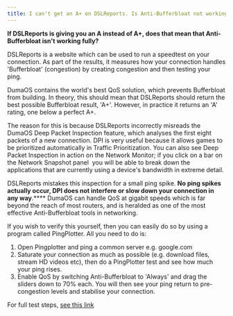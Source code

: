 ```yaml
---
title: I can't get an A+ on DSLReports. Is Anti-Bufferbloat not working?
---
```


**If DSLReports is giving you an A instead of A+, does that mean that Anti-Bufferbloat isn't working fully?** 

DSLReports
 is a website which can be used to run a speedtest on your connection. 
As part of the results, it measures how your connection handles 
'Bufferbloat' (congestion) by creating congestion and then testing your 
ping.

DumaOS contains the world's best QoS 
solution, which prevents Bufferbloat from building. In theory, this 
should mean that DSLReports should return the best possible Bufferbloat 
result, 'A+'. However, in practice it returns an 'A' rating, one below a
 perfect A+.

The reason for this is because 
DSLReports incorrectly misreads the DumaOS Deep Packet Inspection 
feature, which analyses the first eight packets of a new connection. DPI
 is very useful because it allows games to be prioritized automatically 
in Traffic Prioritization. You can also see Deep Packet Inspection in 
action on the Network Monitor; if you click on a bar on the Network 
Snapshot panel  you will be able to break down the applications that are
 currently using a device's bandwidth in extreme detail.

DSLReports mistakes this inspection for a small ping spike. **No ping spikes actually occur, DPI does not interfere or slow down your connection in any way**.**** DumaOS
 can handle QoS at gigabit speeds which is far beyond the reach of most 
routers, and is heralded as one of the most effective Anti-Bufferbloat 
tools in networking.

If you wish to verify this yourself, then you can easily do so by using a program called PingPlotter. All you need to do is:

1. Open Pingplotter and ping a common server e.g. google.com
2. Saturate
   your connection as much as possible (e.g. download files, stream HD 
   videos etc), then do a PingPlotter test and see how much your ping 
   rises.
3. Enable QoS by switching Anti-Bufferbloat to 'Always' and 
   drag the sliders down to 70% each. You will then see your ping return to
   pre-congestion levels and stabilise your connection.

For full test steps, [see this link](http://support.netduma.com/support/solutions/articles/16000074717-diagnose-modem-internet-service-provider-issues/preview)
